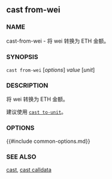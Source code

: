 ## cast from-wei

### NAME

cast-from-wei - 将 wei 转换为 ETH 金额。

### SYNOPSIS

``cast from-wei`` [*options*] *value* [*unit*]

### DESCRIPTION

将 wei 转换为 ETH 金额。

建议使用 [`cast to-unit`](./cast-to-unit.md)。

### OPTIONS

{{#include common-options.md}}

### SEE ALSO

[cast](./cast.md), [cast calldata](./cast-to-unit.md)